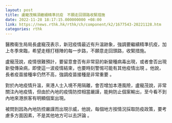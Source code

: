```yaml
---
layout: post
title: 盧寵茂稱須繼續精準抗疫　不願走回頭路收緊措施
date: 2022-11-28 18:17:15.000000000 +08:00
link: https://news.rthk.hk/rthk/ch/component/k2/1677543-20221128.htm
categories: rthk
---
```


醫務衞生局局長盧寵茂表示，新冠疫情最近有升溫跡象，強調要繼續精準抗疫，加上冬季來臨，希望走穩打穩陣的每一步路，不願意走回頭路，收緊措施。 

盧寵茂說，疫情很難預計，要留意會否有非常惡的新變種病毒出現，或者會否出現新發傳染病，即使這一波疫情結束，也要時刻警惕可能有其他疫情出現 。他說，長者疫苗接種率仍然不高，強調疫苗接種是非常重要 。 

對於內地疫情升溫，來港人士入境不用隔離，會否增加本港風險，盧寵茂說，非常關注內地疫情，但由於內地的疫情防控相當嚴謹，能夠防止個案輸出，至今看不到內地來港旅客有明顯個案出現。

被問到因為內地防控嚴謹而出現示威，他說，每個地方按情況採取防疫政策，要考慮多方面因素，不是其他地方可以去評論 。
